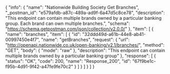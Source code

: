 {
  "info": {
    "name": "Nationwide Building Society Get Branches",
    "_postman_id": "e579afdb-a87c-489a-ad9f-6a47d5c8ce78",
    "description": "This endpoint can contain multiple brands owned by a particular banking group. Each brand can own multiple branches.",
    "schema": "https://schema.getpostman.com/json/collection/v2.0.0/"
  },
  "item": [
    {
      "name": "branches",
      "item": [
        {
          "id": "32ddd49d-a61b-44e8-ab41-00997450e4f7",
          "name": "getBranches",
          "request": {
            "url": "http://openapi.nationwide.co.uk/open-banking/v2.1/branches/",
            "method": "GET",
            "body": {
              "mode": "raw"
            },
            "description": "This endpoint can contain multiple brands owned by a particular banking group"
          },
          "response": [
            {
              "status": "OK",
              "code": 200,
              "name": "Response_200",
              "id": "67f9be1c-f95b-4d91-9f42-a47fe9fe70c2"
            }
          ]
        }
      ]
    }
  ]
}